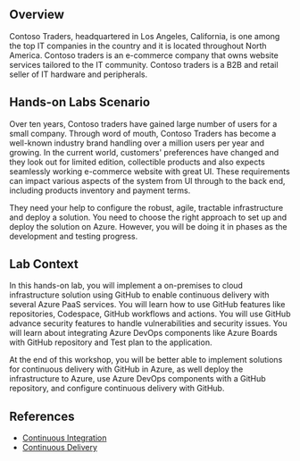 ## Overview

Contoso Traders, headquartered in Los Angeles, California, is one among the top IT companies in the country and it is located throughout North America. Contoso traders is an e-commerce company that owns website services tailored to the IT community. Contoso traders is a B2B and retail seller of IT hardware and peripherals.

## Hands-on Labs Scenario

Over ten years, Contoso traders have gained large number of users for a small company. Through word of mouth, Contoso Traders has become a well-known industry brand handling over a million users per year and growing. In the current world, customers' preferences have changed and they look out for limited edition, collectible products and also expects seamlessly working e-commerce website with great UI. These requirements can impact various aspects of the system from UI through to the back end, including products inventory and payment terms.

They need your help to configure the robust, agile, tractable infrastructure and deploy a solution. You need to choose the right approach to set up and deploy the solution on Azure. However, you will be doing it in phases as the development and testing progress.

## Lab Context 

In this hands-on lab, you will implement a on-premises to cloud infrastructure solution using GitHub to enable continuous delivery with several Azure PaaS services. You will learn how to use GitHub features like repositories, Codespace, GitHub workflows and actions. You will use GitHub advance security features to handle vulnerabilities and security issues. You will learn about integrating Azure DevOps components like Azure Boards with GitHub repository and Test plan to the application.

At the end of this workshop, you will be better able to implement solutions for continuous delivery with GitHub in Azure, as well deploy the infrastructure to Azure, use Azure DevOps components with a GitHub repository, and configure continuous delivery with GitHub.

## References
 
 - [Continuous Integration](https://docs.microsoft.com/en-us/devops/develop/what-is-continuous-integration)
 - [Continuous Delivery](https://docs.microsoft.com/en-us/devops/deliver/what-is-continuous-delivery)
